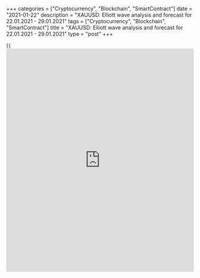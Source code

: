 +++
categories = ["Cryptocurrency", "Blockchain", "SmartContract"]
date = "2021-01-22"
description = "XAUUSD: Elliott wave analysis and forecast for 22.01.2021 - 29.01.2021"
tags = ["Cryptocurrency", "Blockchain", "SmartContract"]
title = "XAUUSD: Elliott wave analysis and forecast for 22.01.2021 - 29.01.2021"
type = "post"
+++

{{<iframe id="large-banner" src="https://www.bounty.group/#slide=20.0" width="100%" height="600" scrolling="no" style="border: 0px solid rgb(216, 221, 230); border-radius: 3px;">}}

2021-01-22

2021-01-22

XAUUSD: Elliott wave analysis and forecast for 22.01.2021 –
29.01.2021Alex Geuta

 **Main scenario:** consider long positions from corrections above the
level of 1803.28 with a target of 1960.41 – 2073.73.

 **Alternative scenario:** breakout and consolidation below the level of
1803.28 will allow the pair to continue declining to the levels of
1760.88 – 1718.57.

 **Analysis:** Daily time frame: presumably, the ascending third wave of
larger degree (3) formed, and a descending correction developed as wave
(4). The fifth wave (5) appears to be developing on the H4 time frame,
with wave 1 of (5) formed and a local correction completed as wave 2 of
(5) inside.  The third wave 3 of (5) started developing on the H1 time
frame, with wave i of 3 forming inside. If the presumption is correct,
the pair will continue to rise to the levels of 1960.41 – 2073.73. The
level of 1803.28 is critical in this scenario as its breakout will
enable the pair to continue declining to the levels of 1760.88 –
1718.57.

* * *

* * *

## Price chart of XAUUSD in real time mode

The content of this article reflects the author’s opinion and does not
necessarily reflect the official position of LiteForex. The material
published on this page is provided for informational purposes only and
should not be considered as the provision of investment advice for the
purposes of Directive 2004/39/EC.

Rate this article:

{{value}}

( {{count}} {{title}} )
